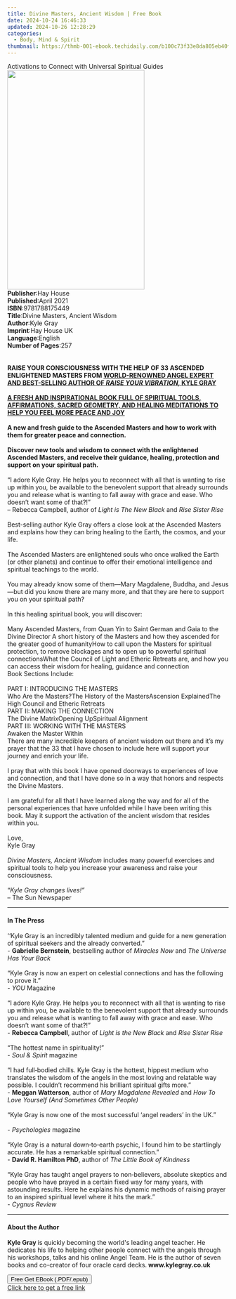 ```yaml
---
title: Divine Masters, Ancient Wisdom | Free Book
date: 2024-10-24 16:46:33
updated: 2024-10-26 12:28:29
categories:
  - Body, Mind & Spirit
thumbnail: https://thmb-001-ebook.techidaily.com/b100c73f33e8da805eb40f8f84d6605f1f69f727dd683b89823b9b1f7e54b081.jpg
---
```

<main id="book-container">
  <div class="flex flex-col">
    <div class="book-brief flex-1 py-6 px-4 sm:p-6 md:py-10 md:px-8">
      <!-- brief-->
      <div class="book-brief-main">
        Activations to Connect with Universal Spiritual Guides
      </div>
    </div>
    <div
      class="book-meta-info flex-1 grid gap-4 col-start-1 col-end-3 row-start-1 sm:mb-6 sm:grid-cols-4 lg:gap-6 lg:col-start-2 lg:row-end-6 lg:row-span-6 lg:mb-0"
    >
      <div
        class="book-meta-info-left place-content-center mt-4 p-4 text-sm leading-6 col-start-2 col-span-2 dark:text-slate-400"
      >
        <img
          class="w-full h-500 object-cover rounded-lg sm:h-255 sm:col-span-2 lg:col-span-full"
          src="https://img-001-ebook.techidaily.com/b7c3dd8a21b7f06a60bfa6f5bb1946fa6dadfa5c4284edb84e996dd31719d173.jpg"
          alt=""
          width="312"
          height="500"
        />
      </div>
      <div
        class="book-meta-info-right mt-2 col-start-1 row-start-2 col-span-3 self-center"
      >
        <!-- meta data  -->
        <div class="flex flex-col px-4 md:px-8">
          <div class="flex-1">
            <strong>Publisher</strong>:<span class="px-2">Hay House</span>
          </div>
          <div class="flex-1">
            <strong>Published</strong>:<span class="px-2">April 2021</span>
          </div>
          <div class="flex-1">
            <strong>ISBN</strong>:<span class="px-2">9781788175449</span>
          </div>
          <div class="flex-1">
            <strong>Title</strong>:<span class="px-2"
              >Divine Masters, Ancient Wisdom</span
            >
          </div>
          <div class="flex-1">
            <strong>Author</strong>:<span class="px-2">Kyle Gray</span>
          </div>
          <div class="flex-1">
            <strong>Imprint</strong>:<span class="px-2">Hay House UK</span>
          </div>
          <div class="flex-1">
            <strong>Language</strong>:<span class="px-2">English</span>
          </div>
          <div class="flex-1">
            <strong>Number of Pages</strong>:<span class="px-2">257</span>
          </div>
        </div>
      </div>
    </div>
    <div class="book-description flex-1 py-6 px-4 sm:p-6 md:py-10 md:px-8">
      <div class="book-description-main">
        <div accordion-content="" id="description">
          <b></b><br /><br /><b
            >RAISE YOUR CONSCIOUSNESS WITH THE HELP OF 33 ASCENDED ENLIGHTENED
            MASTERS FROM
            <u
              >WORLD-RENOWNED ANGEL EXPERT AND BEST-SELLING AUTHOR OF
              <i>RAISE YOUR VIBRATION, </i>KYLE GRAY</u
            ></b
          ><br /><br /><b
            ><u>
              A FRESH AND INSPIRATIONAL BOOK FULL OF SPIRITUAL TOOLS,
              AFFIRMATIONS, SACRED GEOMETRY, AND HEALING MEDITATIONS TO HELP YOU
              FEEL MORE PEACE AND JOY</u
            ></b
          ><br /><br /><b
            >A new and fresh guide to the Ascended Masters and how to work with
            them for greater peace and connection.</b
          ><br /><br /><b
            >Discover new tools and wisdom to connect with the enlightened
            Ascended Masters, and receive their guidance, healing, protection
            and support on your spiritual path.</b
          ><br /><br />“I adore Kyle Gray. He helps you to reconnect with all
          that is wanting to rise up within you, be available to the benevolent
          support that already surrounds you and release what is wanting to fall
          away with grace and ease. Who doesn’t want some of that?!”<br />–
          Rebecca Campbell, author of <i>Light is The New Black</i> and
          <i>Rise Sister Rise</i><br /><br />Best-selling author Kyle Gray
          offers a close look at the Ascended Masters and explains how they can
          bring healing to the Earth, the cosmos, and your life.<br /><br />The
          Ascended Masters are enlightened souls who once walked the Earth (or
          other planets) and continue to offer their emotional intelligence and
          spiritual teachings to the world.<br /><br />You may already know some
          of them—Mary Magdalene, Buddha, and Jesus—but did you know there are
          many more, and that they are here to support you on your spiritual
          path?<br /><br />In this healing spiritual book, you will discover:<br /><br />Many
          Ascended Masters, from Quan Yin to Saint German and Gaia to the Divine
          Director A short history of the Masters and how they ascended for the
          greater good of humanityHow to call upon the Masters for spiritual
          protection, to remove blockages and to open up to powerful spiritual
          connectionsWhat the Council of Light and Etheric Retreats are, and how
          you can access their wisdom for healing, guidance and connection<br />Book
          Sections Include:<br /><br />PART I: INTRODUCING THE MASTERS<br />Who
          Are the Masters?The History of the MastersAscension ExplainedThe High
          Council and Etheric Retreats<br />PART II: MAKING THE CONNECTION<br />The
          Divine MatrixOpening UpSpiritual Alignment<br />PART III: WORKING WITH
          THE MASTERS<br />Awaken the Master Within<br />There are many
          incredible keepers of ancient wisdom out there and it’s my prayer that
          the 33 that I have chosen to include here will support your journey
          and enrich your life.<br /><br />I pray that with this book I have
          opened doorways to experiences of love and connection, and that I have
          done so in a way that honors and respects the Divine Masters.<br /><br />I
          am grateful for all that I have learned along the way and for all of
          the personal experiences that have unfolded while I have been writing
          this book. May it support the activation of the ancient wisdom that
          resides within you.<br /><br />Love,<br />Kyle Gray<br /><br /><i
            >Divine Masters, Ancient Wisdom </i
          >includes many powerful exercises and spiritual tools to help you
          increase your awareness and raise your consciousness.<br /><br />“<i
            >Kyle Gray changes lives!”</i
          ><br />– The Sun Newspaper
        </div>
        <div class="accordion-fader"></div>
      </div>
    </div>
    <div class="book-excerpts flex-1 py-6 px-4 sm:p-6 md:py-10 md:px-8">
      <!-- excerpts-->
      <div class="book-excerpts-main">
        <hr />
        <h4 class="placeholder placeholder-heading">
          <span>In The Press</span>
        </h4>
        <p>
          ‘‘Kyle Gray is an incredibly talented medium and guide for a new
          generation of spiritual seekers and the already converted.”<br />-
          <b>Gabrielle Bernstein</b>, bestselling author of
          <i>Miracles Now </i>and
          <i>The Universe Has Your Back<br /><br /></i>“Kyle Gray is now an
          expert on celestial connections and has the following to prove it.”<br />-
          <i>YOU </i>Magazine<br /><br />“I adore Kyle Gray. He helps you to
          reconnect with all that is wanting to rise up within you, be available
          to the benevolent support that already surrounds you and release what
          is wanting to fall away with grace and ease. Who doesn’t want some of
          that?!”<br />- <b>Rebecca Campbell</b>, author of
          <i>Light is the New Black </i>and
          <i>Rise Sister Rise<br /><br /></i>“The hottest name in
          spirituality!”<br />- <i>Soul &amp; Spirit </i>magazine<br /><br />“I
          had full‑bodied chills. Kyle Gray is the hottest, hippest medium who
          translates the wisdom of the angels in the most loving and relatable
          way possible. I couldn’t recommend his brilliant spiritual gifts
          more.”<br />- <b>Meggan Watterson</b>, author of
          <i>Mary Magdalene Revealed&nbsp;</i>and
          <i>How To Love Yourself (And Sometimes Other People)<br /><br /></i
          >“Kyle Gray is now one of the most successful ‘angel readers’ in the
          UK.”<br /><br />- <i>Psychologies </i>magazine<br /><br />“Kyle Gray
          is a natural down‑to‑earth psychic, I found him to be startlingly
          accurate. He has a remarkable spiritual connection.”<br />-
          <b>David R. Hamilton PhD</b>, author of
          <i>The Little Book of Kindness<br /><br /></i>“Kyle Gray has taught
          angel prayers to non‑believers, absolute skeptics and people who have
          prayed in a certain fixed way for many years, with astounding results.
          Here he explains his dynamic methods of raising prayer to an inspired
          spiritual level where it hits the mark.”<br />- <i>Cygnus Review</i>
        </p>
      </div>
    </div>
    <div class="book-about-author flex-1 py-6 px-4 sm:p-6 md:py-10 md:px-8">
      <!-- about author-->
      <div class="book-main-author-main">
        <hr />
        <h4 class="placeholder placeholder-heading">
          <span>About the Author</span>
        </h4>
        <p>
          <b>Kyle Gray </b>is quickly becoming the world's leading angel
          teacher. He dedicates his life to helping other people connect with
          the angels through his workshops, talks and his online Angel Team. He
          is the author of seven books and co-creator of four oracle card
          decks.<b> www.kylegray.co.uk</b>
        </p>
      </div>
    </div>
    <div class="book-free-get flex-1 py-6 px-4 sm:p-6 md:py-10 md:px-8">
      <button
        id="btn-free-get"
        class="bg-blue-500 hover:bg-blue-700 text-white font-bold py-2 px-4 rounded"
      >
        Free Get EBook (.PDF/.epub)
      </button>
      <div id="countdown-display" class="px-2 text-lg mt-2"></div>
      <a
        id="free-link"
        class="hidden bg-blue-500 hover:bg-blue-700 text-white font-bold py-2 px-4 rounded"
        href="https://www.ebooks.com/en-us/book/210089220/divine-masters-ancient-wisdom/kyle-gray/"
        target="_blank"
        >Click here to get a free link</a
      >
    </div>
    <script>
      let countdownTime = 0;
      let countdownInterval = null;
      document
        .getElementById('btn-free-get')
        .addEventListener('click', startCountdown);
      function startCountdown() {
        countdownTime = new Date().getTime() + 60000 * 3;
        countdownInterval = setInterval(updateCountdown, 1000);
        document.getElementById('btn-free-get').disabled = true;
        document
          .getElementById('btn-free-get')
          .classList.add('bg-gray-500', 'cursor-not-allowed');
      }
      function updateCountdown() {
        let currentTime = new Date().getTime();
        let timeLeft = countdownTime - currentTime;
        let secondsLeft = Math.floor(timeLeft / 1000);
        document.getElementById('countdown-display').innerHTML =
          `Remaining time: ${secondsLeft} seconds.`;
        if (secondsLeft <= 0) {
          clearInterval(countdownInterval);
          document.getElementById('btn-free-get').classList.add('hidden');
          document.getElementById('free-link').classList.remove('hidden');
          document.getElementById('countdown-display').innerHTML = '';
        }
      }
    </script>
  </div>
</main>
